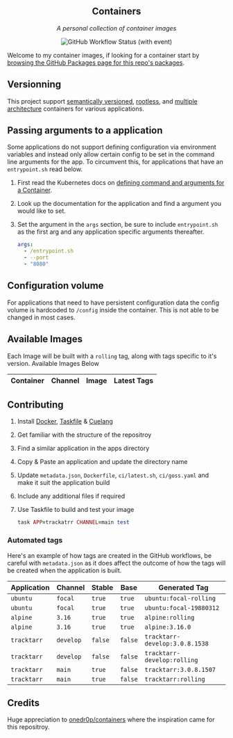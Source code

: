 <!---
NOTE: AUTO-GENERATED FILE
to edit this file, instead edit its template at: ./github/scripts/templates/README.md.j2
-->
<div align="center">


## Containers

_A personal collection of container images_

</div>

<div align="center">

![GitHub Workflow Status (with event)](https://img.shields.io/github/actions/workflow/status/ChristfriedBalizou/containers/release-scheduled.yaml?style=for-the-badge&label=Scheduled%20Release)

</div>

Welcome to my container images, if looking for a container start by [browsing the GitHub Packages page for this repo's packages](https://github.com/ChristfriedBalizou?tab=packages&repo_name=containers).

## Versionning

This project support [semantically versioned](https://semver.org/), [rootless](https://rootlesscontaine.rs/), and [multiple architecture](https://www.docker.com/blog/multi-arch-build-and-images-the-simple-way/) containers for various applications.


## Passing arguments to a application

Some applications do not support defining configuration via environment variables and instead only allow certain config to be set in the command line arguments for the app. To circumvent this, for applications that have an `entrypoint.sh` read below.

1. First read the Kubernetes docs on [defining command and arguments for a Container](https://kubernetes.io/docs/tasks/inject-data-application/define-command-argument-container/).
2. Look up the documentation for the application and find a argument you would like to set.
3. Set the argument in the `args` section, be sure to include `entrypoint.sh` as the first arg and any application specific arguments thereafter.

    ```yaml
    args:
      - /entrypoint.sh
      - --port
      - "8080"
    ```

## Configuration volume

For applications that need to have persistent configuration data the config volume is hardcoded to `/config` inside the container. This is not able to be changed in most cases.

## Available Images

Each Image will be built with a `rolling` tag, along with tags specific to it's version. Available Images Below

Container | Channel | Image | Latest Tags
--- | --- | --- | ---


## Contributing

1. Install [Docker](https://docs.docker.com/get-docker/), [Taskfile](https://taskfile.dev/) & [Cuelang](https://cuelang.org/)
2. Get familiar with the structure of the repositroy
3. Find a similar application in the apps directory
4. Copy & Paste an application and update the directory name
5. Update `metadata.json`, `Dockerfile`, `ci/latest.sh`, `ci/goss.yaml` and make it suit the application build
6. Include any additional files if required
7. Use Taskfile to build and test your image

    ```ruby
    task APP=trackatrr CHANNEL=main test
    ```

### Automated tags

Here's an example of how tags are created in the GitHub workflows, be careful with `metadata.json` as it does affect the outcome of how the tags will be created when the application is built.

| Application    | Channel   | Stable  | Base    | Generated Tag                  |
|----------------|-----------|---------|---------|--------------------------------|
| `ubuntu`       | `focal`   | `true`  | `true`  | `ubuntu:focal-rolling`         |
| `ubuntu`       | `focal`   | `true`  | `true`  | `ubuntu:focal-19880312`        |
| `alpine`       | `3.16`    | `true`  | `true`  | `alpine:rolling`               |
| `alpine`       | `3.16`    | `true`  | `true`  | `alpine:3.16.0`                |
| `tracktarr`    | `develop` | `false` | `false` | `tracktarr-develop:3.0.8.1538` |
| `tracktarr`    | `develop` | `false` | `false` | `tracktarr-develop:rolling`    |
| `tracktarr`    | `main`    | `true`  | `false` | `tracktarr:3.0.8.1507`         |
| `tracktarr`    | `main`    | `true`  | `false` | `tracktarr:rolling`            |

## Credits

Huge appreciation to [onedr0p/containers](https://github.com/onedr0p/containers) where the inspiration came for this repositroy.